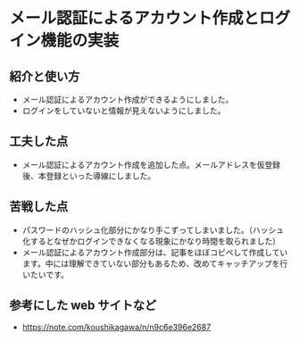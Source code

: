 # メール認証によるアカウント作成とログイン機能の実装

## 紹介と使い方

  - メール認証によるアカウント作成ができるようにしました。
  - ログインをしていないと情報が見えないようにしました。

## 工夫した点

  - メール認証によるアカウント作成を追加した点。メールアドレスを仮登録後、本登録といった導線にしました。

## 苦戦した点

  - パスワードのハッシュ化部分にかなり手こずってしまいました。（ハッシュ化するとなぜかログインできなくなる現象にかなり時間を取られました）
  - メール認証によるアカウント作成部分は、記事をほぼコピペして作成しています。中には理解できていない部分もあるため、改めてキャッチアップを行いたいです。

## 参考にした web サイトなど

  - https://note.com/koushikagawa/n/n9c6e396e2687
